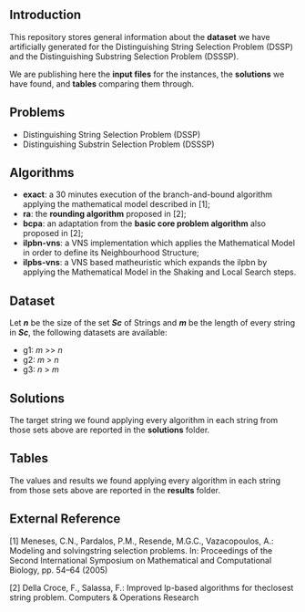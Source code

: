 ## Introduction
This repository stores general information about the **dataset** we have artificially generated for the Distinguishing String Selection Problem (DSSP) and the Distinguishing Substring Selection Problem (DSSSP). 

We are publishing here the **input files** for the instances, the **solutions** we have found, and **tables** comparing them through.

 
## Problems

 - Distinguishing String Selection Problem (DSSP)
 - Distinguishing Substrin Selection Problem (DSSSP)

## Algorithms

 - **exact**: a 30 minutes execution of the branch-and-bound algorithm applying the mathematical model described in [1];
 - **ra**: the **rounding algorithm** proposed in [2];
 - **bcpa**: an adaptation from the **basic core problem algorithm** also proposed in [2];
 - **ilpbn-vns**: a VNS implementation which applies the Mathematical Model in order to define its Neighbourhood Structure;
 - **ilpbs-vns**: a VNS based matheuristic which expands the ilpbn by applying the Mathematical Model in the Shaking and Local Search steps.

## Dataset
Let ***n*** be the size of the set ***Sc*** of Strings and ***m*** be the length of every string in  ***Sc***, the following datasets are available:

 - g1: *m* >> *n*
 - g2: *m* > *n*
 - g3: *n* > *m*

## Solutions
The target string we found applying every algorithm in each string from those sets above are reported in the **solutions** folder.

## Tables
The values and results we found applying every algorithm in each string from those sets above are reported in the **results** folder.

## External Reference

[1] Meneses, C.N., Pardalos, P.M., Resende, M.G.C., Vazacopoulos, A.: Modeling and solvingstring selection problems.  In: Proceedings of the Second International Symposium on Mathematical and Computational Biology, pp. 54–64 (2005)

[2] Della Croce, F., Salassa, F.: Improved lp-based algorithms for theclosest string problem. Computers & Operations Research


